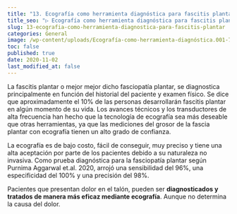 ```yaml
---
title: "13. Ecografía como herramienta diagnóstica para fascitis plantar"
title_seo: "▷ Ecografía como herramienta diagnóstica para fascitis plantar"
slug: 13-ecografia-como-herramienta-diagnostica-para-fascitis-plantar
categories: General
image: /wp-content/uploads/Ecografía-como-herramienta-diagnóstica.001-768x576.jpeg
toc: false
published: true
date: 2020-11-02
last_modified_at: false
---
```

La fascitis plantar o mejor mejor dicho fasciopatía plantar, se diagnostica principalmente en función del historial del paciente y examen físico. Se dice que aproximadamente el 10% de las personas desarrollarán fascitis plantar en algún momento de su vida. Los avances técnicos y los transductores de alta frecuencia han hecho que la tecnología de ecografía sea más deseable que otras herramientas, ya que las mediciones del grosor de la fascia plantar con ecografía tienen un alto grado de confianza.

La ecografía es de bajo costo, fácil de conseguir, muy preciso y tiene una alta aceptación por parte de los pacientes debido a su naturaleza no invasiva. Como prueba diagnóstica para la fasciopatía plantar según Purnima Aggarwal et.al. 2020, arrojó una sensibilidad del 96%, una especificidad del 100% y una precisión del 98%.

Pacientes que presentan dolor en el talón, pueden ser __diagnosticados y tratados de manera más eficaz mediante ecografía__. Aunque no determina la causa del dolor.